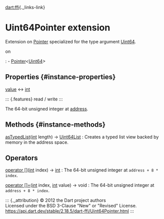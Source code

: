 [dart:ffi](../dart-ffi/dart-ffi-library){._links-link}

Uint64Pointer extension
=======================

Extension on [Pointer](pointer-class) specialized for the type argument
[Uint64](uint64-class).

on

:   -   [Pointer](pointer-class)\<[Uint64](uint64-class)\>

Properties {#instance-properties}
----------

[value](uint64pointer/value) ↔ [int](../dart-core/int-class)

::: {.features}
read / write
:::

The 64-bit unsigned integer at [address](pointer/address).

Methods {#instance-methods}
-------

[asTypedList](uint64pointer/astypedlist)([int](../dart-core/int-class) length) → [Uint64List](../dart-typed_data/uint64list-class)
:   Creates a typed list view backed by memory in the address space.

Operators
---------

[operator \[\]](uint64pointer/operator_get)([int](../dart-core/int-class) index) → [int](../dart-core/int-class)
:   The 64-bit unsigned integer at `address + 8 * index`.

[operator \[\]=](uint64pointer/operator_put)([int](../dart-core/int-class) index, [int](../dart-core/int-class) value) → void
:   The 64-bit unsigned integer at `address + 8 * index`.

::: {._attribution}
© 2012 the Dart project authors\
Licensed under the BSD 3-Clause \"New\" or \"Revised\" License.\
<https://api.dart.dev/stable/2.18.5/dart-ffi/Uint64Pointer.html>
:::
